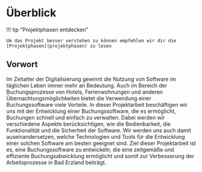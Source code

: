 # Überblick

!!! tip "Projektphasen entdecken"

    Um das Projekt besser verstehen zu können empfehlen wir dir die [Projektphasen](projektphasen) zu lesen

## Vorwort
Im Zeitalter der Digitalisierung gewinnt die Nutzung von Software im täglichen Leben immer mehr an Bedeutung. Auch im Bereich der Buchungsprozesse von Hotels, Ferienwohnungen und anderen Übernachtungsmöglichkeiten bietet die Verwendung einer Buchungssoftware viele Vorteile. In dieser Projektarbeit beschäftigen wir uns mit der Entwicklung einer Buchungssoftware, die es ermöglicht, Buchungen schnell und einfach zu verwalten. Dabei werden wir verschiedene Aspekte berücksichtigen, wie die Bedienbarkeit, die Funktionalität und die Sicherheit der Software. Wir werden uns auch damit auseinandersetzen, welche Technologien und Tools für die Entwicklung einer solchen Software am besten geeignet sind. Ziel dieser Projektarbeit ist es, eine Buchungssoftware zu entwickeln, die eine zeitgemäße und effiziente Buchungsabwicklung ermöglicht und somit zur Verbesserung der Arbeitsprozesse in Bad Erzland beiträgt.